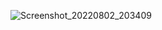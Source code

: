 ![Screenshot_20220802_203409](https://user-images.githubusercontent.com/85633608/182442434-677692c3-d74e-47f1-8b08-3882f03b4417.png)
